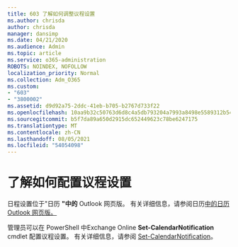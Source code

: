 ```yaml
---
title: 603 了解如何调整议程设置
ms.author: chrisda
author: chrisda
manager: dansimp
ms.date: 04/21/2020
ms.audience: Admin
ms.topic: article
ms.service: o365-administration
ROBOTS: NOINDEX, NOFOLLOW
localization_priority: Normal
ms.collection: Adm_O365
ms.custom:
- "603"
- "3800002"
ms.assetid: d9d92a75-2ddc-41eb-b705-b2767d733f22
ms.openlocfilehash: 10aa9b32c50763d6d8c4a5db793204a7993a8498e5589312b54e2d02a14d7dcd
ms.sourcegitcommit: b5f7da89a650d2915dc652449623c78be6247175
ms.translationtype: MT
ms.contentlocale: zh-CN
ms.lasthandoff: 08/05/2021
ms.locfileid: "54054098"
---
```

# <a name="learn-how-to-configure-agenda-settings"></a>了解如何配置议程设置

日程设置位于"日历 **"中的** Outlook 网页版。 有关详细信息，请参阅日历[中的日历Outlook 网页版。](https://support.office.com/article/12cba5a4-4f95-4d00-bfc3-b694aa67ac8f)

管理员可以在 PowerShell 中Exchange Online **Set-CalendarNotification** cmdlet 配置议程设置。 有关详细信息，请参阅 [Set-CalendarNotification](https://technet.microsoft.com/library/dd351284)。

